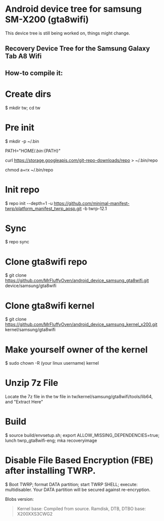 # Android device tree for samsung SM-X200 (gta8wifi)
 This device tree is still being worked on, things might change.
## Recovery Device Tree for the Samsung Galaxy Tab A8 Wifi

## How-to compile it:

# Create dirs
$ mkdir tw; cd tw

# Pre init
$ mkdir -p ~/.bin

PATH="${HOME}/.bin:${PATH}"

curl https://storage.googleapis.com/git-repo-downloads/repo > ~/.bin/repo

chmod a+rx ~/.bin/repo

# Init repo
$ repo init --depth=1 -u https://github.com/minimal-manifest-twrp/platform_manifest_twrp_aosp.git -b twrp-12.1

# Sync
$ repo sync

# Clone gta8wifi repo
$ git clone https://github.com/MrFluffyOven/android_device_samsung_gta8wifi.git device/samsung/gta8wifi

# Clone gta8wifi kernel
$ git clone https://github.com/MrFluffyOven/android_device_samsung_kernel_x200.git
kernel/samsung/gta8wifi

# Make yourself owner of the kernel
$ sudo chown -R (your linux username) kernel

# Unzip 7z File
Locate the 7z file in the tw file in tw/kernel/samsung/gta8wifi/tools/lib64, and "Extract Here"

# Build
$ source build/envsetup.sh; export ALLOW_MISSING_DEPENDENCIES=true; lunch twrp_gta8wifi-eng; mka recoveryimage

# Disable File Based Encryption (FBE) after installing TWRP.
$ Boot TWRP; format DATA partition; start TWRP SHELL; execute: multidisabler.
Your DATA partition will be secured against re-encryption.


Blobs version:
> Kernel base: Compiled from source.
> Ramdisk, DTB, DTBO base: X200XXS3CWG2
